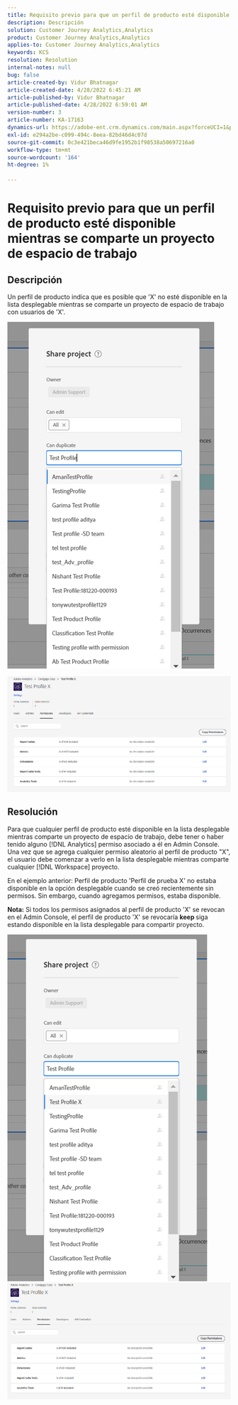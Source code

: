 ```yaml
---
title: Requisito previo para que un perfil de producto esté disponible mientras se comparte un proyecto de espacio de trabajo
description: Descripción
solution: Customer Journey Analytics,Analytics
product: Customer Journey Analytics,Analytics
applies-to: Customer Journey Analytics,Analytics
keywords: KCS
resolution: Resolution
internal-notes: null
bug: false
article-created-by: Vidur Bhatnagar
article-created-date: 4/28/2022 6:45:21 AM
article-published-by: Vidur Bhatnagar
article-published-date: 4/28/2022 6:59:01 AM
version-number: 3
article-number: KA-17163
dynamics-url: https://adobe-ent.crm.dynamics.com/main.aspx?forceUCI=1&pagetype=entityrecord&etn=knowledgearticle&id=1f1e07c1-bec6-ec11-a7b6-0022480a1d64
exl-id: e294a2be-c099-494c-8eea-82bd46d4c07d
source-git-commit: 0c3e421beca46d9fe1952b1f98538a50697216a0
workflow-type: tm+mt
source-wordcount: '164'
ht-degree: 1%

---
```


# Requisito previo para que un perfil de producto esté disponible mientras se comparte un proyecto de espacio de trabajo

## Descripción


Un perfil de producto indica que es posible que &#39;X&#39; no esté disponible en la lista desplegable mientras se comparte un proyecto de espacio de trabajo con usuarios de &#39;X&#39;.





![](assets/___201e07c1-bec6-ec11-a7b6-0022480a1d64___.png)

![](assets/___251e07c1-bec6-ec11-a7b6-0022480a1d64___.png)


## Resolución


Para que cualquier perfil de producto esté disponible en la lista desplegable mientras comparte un proyecto de espacio de trabajo, debe tener o haber tenido alguno [!DNL Analytics] permiso asociado a él en Admin Console. Una vez que se agrega cualquier permiso aleatorio al perfil de producto &quot;X&quot;, el usuario debe comenzar a verlo en la lista desplegable mientras comparte cualquier [!DNL Workspace] proyecto.

En el ejemplo anterior: Perfil de producto &#39;Perfil de prueba X&#39; no estaba disponible en la opción desplegable cuando se creó recientemente sin permisos. Sin embargo, cuando agregamos permisos, estaba disponible.

<b>Nota:</b> Si todos los permisos asignados al perfil de producto &#39;X&#39; se revocan en el Admin Console, el perfil de producto &#39;X&#39; se revocaría <b>keep </b>siga estando disponible en la lista desplegable para compartir proyecto.

![](assets/30693c56-ceef-eb11-bacb-0022480a5901.png)     ![](assets/c4b23919-ceef-eb11-bacb-0022480a5901.png)
